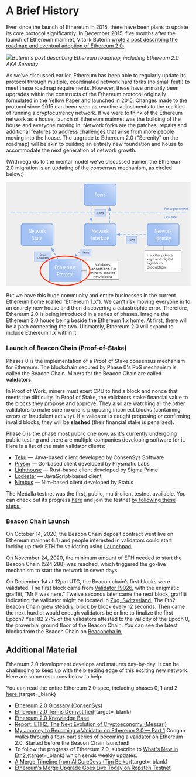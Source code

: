 # A Brief History

Ever since the launch of Ethereum in 2015, there have been plans to update its core protocol significantly. In December 2015, five months after the launch of Ethereum mainnet, Vitalik Buterin [wrote a post describing the roadmap and eventual adoption of Ethereum 2.0:](https://blog.ethereum.org/2015/12/24/understanding-serenity-part-i-abstraction/)

![](https://files.cdn.thinkific.com/file_uploads/205430/images/8a2/155/eeb/Screen_Shot_2020-09-02_at_9.56.24_AM.png)*Buterin's post describing Ethereum roadmap, including Ethereum 2.0 AKA Serenity*  

As we've discussed earlier, Ethereum has been able to regularly update its protocol through multiple, coordinated network hard forks ([no small feat!](https://www.ccs.neu.edu/home/amislove/publications/Ethereum-HotNets.pdf)) to meet these roadmap requirements. However, these have primarily been upgrades _within_ the constructs of the Ethereum protocol originally formulated in the [Yellow Paper](https://ethereum.github.io/yellowpaper/paper.pdf) and launched in 2015\. Changes made to the protocol since 2015 can been seen as reactive adjustments to the realities of running a cryptocurrency network. If we were to think of the Ethereum network as a house, launch of Ethereum mainnet was the building of the house and everyone moving in. Network forks are the patches, repairs and additional features to address challenges that arise from more people moving into the house. The upgrade to Ethereum 2.0 ("Serenity" on the roadmap) will be akin to building an entirely new foundation and house to accommodate the next generation of network growth. 

(With regards to the mental model we've discussed earlier, the Ethereum 2.0 migration is an updating of the consensus mechanism, as circled below:)

![Updating the blockchain mental model to show Ethereum 2.0](../../img/S10/ag-blockchain-eth-2.png)

But we have this huge community and entire businesses in the current Ethereum home (called "Ethereum 1.x"). We can't risk moving everyone in to an entirely new house and then discovering a catastrophic error. Therefore, Ethereum 2.0 is being introduced in a series of phases. Imagine the Ethereum 2.0 house being beside the Ethereum 1.x home. At first, there will be a path connecting the two. Ultimately, Ethereum 2.0 will expand to include Ethereum 1.x within it.

### Launch of Beacon Chain (Proof-of-Stake)

Phases 0 is the implementation of a Proof of Stake consensus mechanism for Ethereum. The blockchain secured by Phase 0's PoS mechanism is called the Beacon Chain. Miners for the Beacon Chain are called **validators**. 

In Proof of Work, miners must exert CPU to find a block and nonce that meets the difficulty. In Proof of Stake, the validators stake financial value to the blocks they propose and approve. They also are watching all the other validators to make sure no one is proposing incorrect blocks (containing errors or fraudulent activity). If a validator is caught proposing or confirming invalid blocks, they will be **slashed** (their financial stake is penalized). 

Phase 0 is the phase most public one now, as it's currently undergoing public testing and there are multiple companies developing software for it. Here is a list of the main validator clients:

* [Teku](https://pegasys.tech/teku/) — Java-based client developed by ConsenSys Software
* [Prysm](https://github.com/prysmaticlabs/prysm) — Go-based client developed by Prysmatic Labs
* [Lighthouse](https://github.com/sigp/lighthouse) — Rust-based client developed by Sigma Prime
* [Lodestar](https://github.com/ChainSafeSystems/lodestar_chain) — JavaScript-based client
* [Nimbus](https://github.com/status-im/nimbus) — Nim-based client developed by Status

The Medalla testnet was the first, public, multi-client testnet available. You can check out its progress [here](https://eth2stats.io/medalla-testnet) and join the testnet [by following these steps.](https://medalla.launchpad.ethereum.org/)

### Beacon Chain Launch

On October 14, 2020, the Beacon Chain deposit contract went live on Ethereum mainnet (L1) and people interested in validators could start locking up their ETH for validating using <a href="https://launchpad.ethereum.org/en/" target="_blank" rel="noopener noreferrer">Launchpad.</a>

On November 24, 2020, the minimum amount of ETH needed to start the Beacon Chain (524,288) was reached, which triggered the go-live mechanism to start the network in seven days.

On December 1st at 12pm UTC, the Beacon chain’s first blocks were validated. The first block came from <a href="https://beaconcha.in/validator/19026" target="_blank" rel="noopener noreferrer">Validator 19026,</a> with the enigmatic graffiti, “Mr F was here.” Twelve seconds later came the next block, graffiti indicating the validator might be located in <a href="https://beaconcha.in/blocks?q=BTCS+Zug+validator" target="_blank" rel="noopener noreferrer">Zug, Switzerland.</a> The Eth2 Beacon Chain grew steadily, block by block every 12 seconds. Then came the next hurdle: would enough validators be online to finalize the first Epoch? Yes! 82.27% of the validators attested to the validity of the Epoch 0, the proverbial ground floor of the Beacon Chain. You can see the latest blocks from the Beacon Chain on <a href="https://beaconcha.in/" target="_blank" rel="noopener noreferrer">Beaconcha.in.</a>

## Additional Material

Ethereum 2.0 development develops and matures day-by-day. It can be challenging to keep up with the bleeding edge of this exciting new network. Here are some resources below to help:

You can read the entire Ethereum 2.0 spec, including phases 0, 1 and 2 [here.](https://github.com/ethereum/eth2.0-specs){target=_blank}

- <a href="https://consensys.net/knowledge-base/ethereum-2/glossary/" target="_blank" rel="noopener noreferrer">Ethereum 2.0 Glossary (ConsenSys)</a>
- [Ethereum 2.0 Terms Demystified](https://medium.com/alethio/ethereum-2-0-terms-demystified-8398357429d7){target=_blank}
- <a href="https://consensys.net/knowledge-base/ethereum-2/" target="_blank" rel="noopener noreferrer">Ethereum 2.0 Knowledge Base</a>
- <a href="https://messari.io/pdf/messari-report-eth2-the-next-evolution-of-cryptoeconomy.pdf" target="_blank" rel="noopener noreferrer">Report: ETH2, The Next Evolution of Cryptoeconomy (Messari)</a>
- <a href="https://consensys.net/blog/blockchain-explained/my-journey-to-becoming-a-validator-on-ethereum-2-0/" target="_blank" rel="noopener noreferrer">My Journey to Becoming a Validator on Ethereum 2.0 — Part 1</a> Coogan walks through a four-part series of becoming a validator on Ethereum 2.0. Started before the Beacon Chain launched!
- To follow the progress of Ethereum 2.0, subscribe to [What's New in Eth2,](https://hackmd.io/@benjaminion/eth2_news/https%3A%2F%2Fhackmd.io%2F%40benjaminion%2Fwnie2_200822){target=_blank} which sends weekly updates.
- [A Merge Timeline from AllCoreDevs (Tim Beiko)](https://tim.mirror.xyz/sR23jU02we6zXRgsF_oTUkttL83S3vyn05vJWnnp-Lc){target=_blank} 
- [Ethereum’s Merge Upgrade Goes Live Today on Ropsten Testnet](https://decrypt.co/102320/ethereum-merge-ropsten-live)
